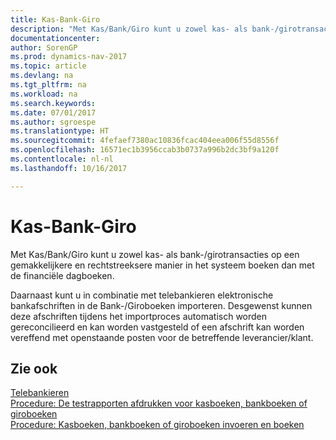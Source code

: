 ```yaml
---
title: Kas-Bank-Giro
description: "Met Kas/Bank/Giro kunt u zowel kas- als bank-/girotransacties op een gemakkelijkere en rechtstreeksere manier in het systeem boeken dan met de Financiële dagboeken."
documentationcenter: 
author: SorenGP
ms.prod: dynamics-nav-2017
ms.topic: article
ms.devlang: na
ms.tgt_pltfrm: na
ms.workload: na
ms.search.keywords: 
ms.date: 07/01/2017
ms.author: sgroespe
ms.translationtype: HT
ms.sourcegitcommit: 4fefaef7380ac10836fcac404eea006f55d8556f
ms.openlocfilehash: 16571ec1b3956ccab3b0737a996b2dc3bf9a120f
ms.contentlocale: nl-nl
ms.lasthandoff: 10/16/2017

---
```

# <a name="cash-bank-giro"></a>Kas-Bank-Giro
Met Kas/Bank/Giro kunt u zowel kas- als bank-/girotransacties op een gemakkelijkere en rechtstreeksere manier in het systeem boeken dan met de financiële dagboeken.  
  
 Daarnaast kunt u in combinatie met telebankieren elektronische bankafschriften in de Bank-/Giroboeken importeren. Desgewenst kunnen deze afschriften tijdens het importproces automatisch worden gereconcilieerd en kan worden vastgesteld of een afschrift kan worden vereffend met openstaande posten voor de betreffende leverancier/klant.  
  
## <a name="see-also"></a>Zie ook  
 [Telebankieren](telebanking.md)   
 [Procedure: De testrapporten afdrukken voor kasboeken, bankboeken of giroboeken](how-to-print-the-test-reports-for-cash-and-bank-or-giro-journals.md)   
 [Procedure: Kasboeken, bankboeken of giroboeken invoeren en boeken](how-to-enter-and-post-cash-and-bank-or-giro-journals.md)
